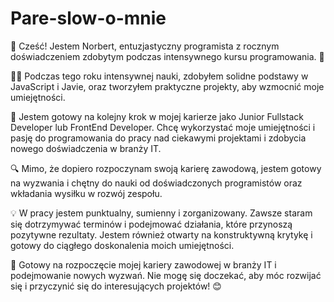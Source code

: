 # Pare-slow-o-mnie


👋 Cześć! Jestem Norbert, entuzjastyczny programista z rocznym doświadczeniem zdobytym podczas intensywnego kursu programowania. 🚀

👨‍💻 Podczas tego roku intensywnej nauki, zdobyłem solidne podstawy w JavaScript i Javie, oraz tworzyłem praktyczne projekty, aby wzmocnić moje umiejętności.

💼 Jestem gotowy na kolejny krok w mojej karierze jako Junior Fullstack Developer lub FrontEnd Developer. Chcę wykorzystać moje umiejętności i pasję do programowania do pracy nad ciekawymi projektami i zdobycia nowego doświadczenia w branży IT.

🔍 Mimo, że dopiero rozpoczynam swoją karierę zawodową, jestem gotowy na wyzwania i chętny do nauki od doświadczonych programistów oraz wkładania wysiłku w rozwój zespołu.

💡 W pracy jestem punktualny, sumienny i zorganizowany. Zawsze staram się dotrzymywać terminów i podejmować działania, które przynoszą pozytywne rezultaty. Jestem również otwarty na konstruktywną krytykę i gotowy do ciągłego doskonalenia moich umiejętności.

🚀 Gotowy na rozpoczęcie mojej kariery zawodowej w branży IT i podejmowanie nowych wyzwań. Nie mogę się doczekać, aby móc rozwijać się i przyczynić się do interesujących projektów! 😊
